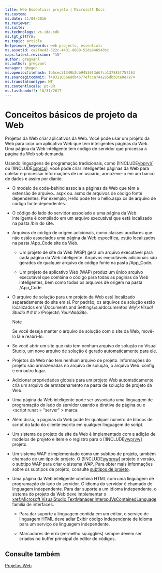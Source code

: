 ```yaml
---
title: Web Essentials projeto | Microsoft Docs
ms.custom: 
ms.date: 11/04/2016
ms.reviewer: 
ms.suite: 
ms.technology: vs-ide-sdk
ms.tgt_pltfrm: 
ms.topic: article
helpviewer_keywords: web projects, essentials
ms.assetid: ca2f4e43-322c-4431-8680-52da846940bc
caps.latest.revision: "15"
author: gregvanl
ms.author: gregvanl
manager: ghogen
ms.openlocfilehash: 1b5cec31349b2db94536f3d67ca137885f757263
ms.sourcegitcommit: f40311056ea0b4677efcca74a285dbb0ce0e7974
ms.translationtype: MT
ms.contentlocale: pt-BR
ms.lasthandoff: 10/31/2017
---
```

# <a name="web-project-essentials"></a>Conceitos básicos de projeto da Web
Projetos da Web criar aplicativos da Web. Você pode usar um projeto da Web para criar um aplicativo Web que tem inteligentes páginas da Web. Uma página da Web inteligente tem código de servidor que processa a página da Web sob demanda.  
  
 Usando linguagens de programação tradicionais, como [!INCLUDE[vbprvb](../../code-quality/includes/vbprvb_md.md)] ou [!INCLUDE[csprcs](../../data-tools/includes/csprcs_md.md)], você pode criar inteligentes páginas da Web para coletar e processar informações de um usuário, armazene-o em um banco de dados e assim por diante.  
  
-   O modelo de code-behind associa a páginas da Web que têm a extensão de arquivo.. aspx ou. asmx de arquivos de código fonte dependentes. Por exemplo, Hello pode ter o hello.aspx.cs de arquivo de código fonte dependentes.  
  
-   O código do lado do servidor associado a uma página da Web inteligente é compilado em um arquivo executável que está localizado na pasta /bin do site.  
  
-   Arquivos de código de origem adicionais, como classes auxiliares que não estão associados uma página da Web específica, estão localizados na pasta /App_Code site da Web.  
  
    -   Um projeto de site da Web (WSP) gera um arquivo executável para cada página da Web inteligente. Arquivos executáveis adicionais são gerados de qualquer arquivo de código fonte na pasta /App_Code.  
  
    -   Um projeto de aplicativo Web (WAP) produz um único arquivo executável que combina o código para todas as páginas da Web inteligentes, bem como todos os arquivos de origem na pasta /App_Code.  
  
-   O arquivo de solução para um projeto da Web está localizado separadamente do site em si. Por padrão, os arquivos de solução estão localizados em \Documents and Settings\\*sua*documentos \My\\*\<Visual Studio # # # >*\Projects\\ *YourWebSite*.  
  
    > [!NOTE]
    >  Se você deseja manter o arquivo de solução com o site da Web, movê-lo lá e reabri-lo.  
  
-   Se você abrir um site que não tem nenhum arquivo de solução no Visual Studio, um novo arquivo de solução é gerado automaticamente para ele.  
  
-   Projetos da Web não tem nenhum arquivo de projeto. Informações do projeto são armazenadas no arquivo de solução, o arquivo Web. config e em outro lugar.  
  
-   Adicionar propriedades globais para um projeto Web automaticamente cria um arquivo de armazenamento na pasta de solução de projeto da Web.  
  
-   Uma página da Web inteligente pode ser associada uma linguagem de programação do lado do servidor usando a diretiva de página ou o \<script runat = "server" > marca.  
  
-   Além disso, a páginas da Web pode ter qualquer número de blocos de script do lado do cliente escrito em qualquer linguagem de script.  
  
-   Um sistema de projeto de site da Web é implementado com a adição de modelos de projeto e item e o registro para o [!INCLUDE[vwprvw](../../extensibility/internals/includes/vwprvw_md.md)] projeto.  
  
-   Um sistema WAP é implementado como um subtipo de projeto, também chamado de um tipo de projeto. O [!INCLUDE[vwprvw](../../extensibility/internals/includes/vwprvw_md.md)] projeto é versão, o subtipo WAP para criar o sistema WAP. Para obter mais informações sobre os subtipos de projeto, consulte [subtipos de projeto](../../extensibility/internals/project-subtypes.md).  
  
-   Uma página da Web inteligente combina HTML com uma linguagem de programação do lado do servidor. O idioma do servidor é chamado de linguagem independente. Para dar suporte a um idioma independente, o sistema do projeto da Web deve implementar o <xref:Microsoft.VisualStudio.TextManager.Interop.IVsContainedLanguage> família de interfaces.  
  
    -   Para dar suporte a linguagem contida em um editor, o serviço de linguagem HTML deve adiar Exibir código independente de idioma para um serviço de linguagem independente.  
  
    -   Marcadores de erro (vermelho squigglies) sempre devem ser criados no buffer principal do editor de códigos.  
  
## <a name="see-also"></a>Consulte também  
 [Projetos Web](../../extensibility/internals/web-projects.md)